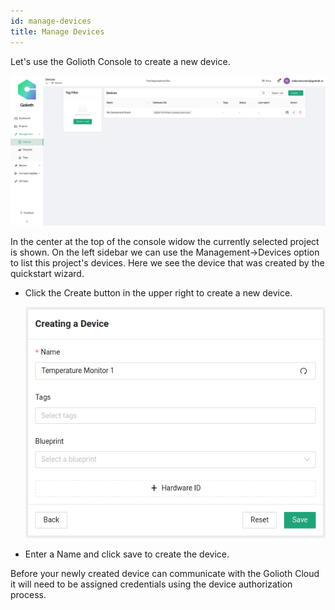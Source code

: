 ```yaml
---
id: manage-devices
title: Manage Devices
---
```



Let's use the Golioth Console to create a new device.

![Golioth Console device view](../assets/gettingstarted-console-devices.png)

In the center at the top of the console widow the currently selected project is shown. On the left sidebar we can use the Management&rarr;Devices option to list this project's devices. Here we see the device that was created by the quickstart wizard.

* Click the Create button in the upper right to create a new device.

    ![Dialog for creating new devices](../assets/gettingstarted-console-createdevice.png)

* Enter a Name and click save to create the device.

Before your newly created device can communicate with the Golioth Cloud it will need to be assigned credentials using the device authorization process.